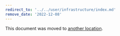 ```yaml
---
redirect_to: '../../user/infrastructure/index.md'
remove_date: '2022-12-08'
---
```


This document was moved to [another location](../../user/infrastructure/index.md).

<!-- This redirect file can be deleted after <2022-12-08>. -->
<!-- Redirects that point to other docs in the same project expire in three months. -->
<!-- Redirects that point to docs in a different project or site (link is not relative and starts with `https:`) expire in one year. -->
<!-- Before deletion, see: https://docs.gitlab.com/ee/development/documentation/redirects.html -->
